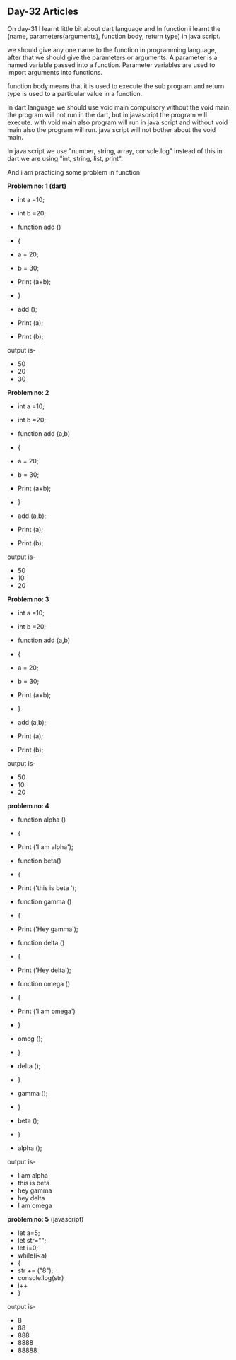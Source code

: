 ## Day-32 Articles

On day-31 I learnt  little bit about dart language and In function i learnt the (name, parameters(arguments), function body, return type) in java script.

we should give any one name to the function in programming language, after that we should give the parameters or arguments. A parameter is a named variable passed into a function. Parameter variables are used to import arguments into functions.

function body means that it is used to execute the sub program and return type is used to a particular value in a function.

In dart language we should use void main compulsory without the void main the program will not run in the dart, but in javascript the program will execute. with void main also program will run in java script and without void main also the program will run. java script will not bother about the void main.

In java script we use "number, string, array, console.log" instead of this in dart we are using "int, string, list, print".


And i am practicing some problem in function

**Problem no: 1 (dart)**

- int a =10;
- int b =20;

- function add ()
- {

- a = 20;
- b = 30;

- Print (a+b);
- }

- add ();

- Print (a);

- Print (b);

output is-

- 50
- 20
- 30


**Problem no: 2**

- int a =10;
- int b =20;

- function add (a,b)
- {

- a = 20;
- b = 30;

- Print (a+b);
- }

- add (a,b);

- Print (a);

- Print (b);

output is-

- 50
- 10
- 20

**Problem no: 3**

- int a =10;
- int b =20;

- function add (a,b)
- {

- a = 20;
- b = 30;

- Print (a+b);
- }

- add (a,b);

- Print (a);

- Print (b);

output is-

- 50
- 10
- 20

**problem no: 4**

- function alpha ()
- {

- Print ('I am alpha');

- function beta()
- {

- Print ('this is beta ');

- function gamma ()
- {

- Print ('Hey gamma');

- function delta ()
- {

- Print ('Hey delta');

- function omega ()

- {

- Print ('I am omega')
- }
- omeg ();
- }

- delta ();
- }

- gamma ();
- }

- beta ();
- }

- alpha ();


output is-

- I am alpha
- this is beta
- hey gamma
- hey delta
- I am omega

**problem no: 5** (javascript)


- let a=5;
- let str="";
- let i=0;
- while(i<a)
- {
-  str += ("8");
-  console.log(str)
- i++
- } 


output is-

- 8
- 88
- 888
- 8888
- 88888



